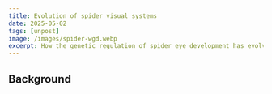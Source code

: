 ```yaml
---
title: Evolution of spider visual systems
date: 2025-05-02
tags: [unpost]
image: /images/spider-wgd.webp
excerpt: How the genetic regulation of spider eye development has evolved
---
```


## Background

